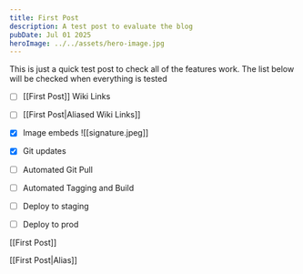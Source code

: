 ```yaml
---
title: First Post
description: A test post to evaluate the blog
pubDate: Jul 01 2025
heroImage: ../../assets/hero-image.jpg
---
```

This is just a quick test post to check all of the features work. The list below will be checked when everything is tested

- [ ] [[First Post]] Wiki Links
- [ ] [[First Post|Aliased Wiki Links]]
- [x] Image embeds ![[signature.jpeg]]
- [x] Git updates
- [ ] Automated Git Pull
- [ ] Automated Tagging and Build
- [ ] Deploy to staging
- [ ] Deploy to prod


[[First Post]]

[[First Post|Alias]]